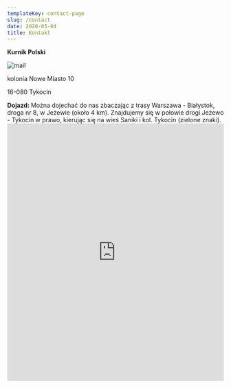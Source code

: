 ```yaml
---
templateKey: contact-page
slug: /contact
date: 2020-05-04
title: Kontakt
---
```

**Kurnik Polski**

![mail](/img/mail_s.png "mail")

kolonia Nowe Miasto 10

16-080 Tykocin

<p style="text-align:left">
<b>Dojazd: </b> 
Można dojechać do nas zbaczając z trasy Warszawa - Białystok, droga nr 8, w Jeżewie (około 4 km). Znajdujemy się w połowie drogi Jeżewo - Tykocin w prawo, kierując się na wieś Saniki i kol. Tykocin (zielone znaki).


<iframe src="https://www.google.com/maps/embed?pb=!1m14!1m8!1m3!1d54120.748736101836!2d22.745813855860703!3d53.167237030874425!3m2!1i1024!2i768!4f13.1!3m3!1m2!1s0x0%3A0x1a20932a18605a50!2sKurnik%20Polski!5e0!3m2!1sen!2spl!4v1620560683664!5m2!1sen!2spl" width="1000" height="600" style="border:0; width:100%" allowfullscreen="" loading="lazy"></iframe>
</p>
